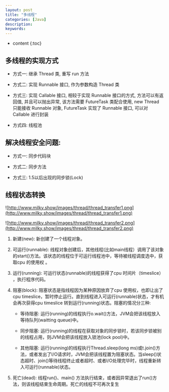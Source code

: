 ```yaml
---
layout: post
title: "多线程"
categories: [Java]
description:
keywords:
---
```


* content
{:toc}
## 多线程的实现方式

* 方式一: 继承 Thread 类, 重写 run 方法

* 方式二: 实现 Runnable 接口, 作为参数构造 Thread 类

* 方式三: 实现 Callable 接口, 相较于实现 Runnable 接口的方式, 方法可以有返回值, 并且可以抛出异常, 该方法需要 FutureTask 类配合使用, new Thread 只能接收 Runnable 对象, FutureTask 实现了 Runnable 接口, 可以对 Callable 进行封装

* 方式四: 线程池

## 解决线程安全问题:

* 方式一: 同步代码块

* 方式二: 同步方法

* 方式三: 1.5以后出现的同步锁(Lock)

## 线程状态转换

![http://www.milky.show/images/thread/thread_transfer1.png](http://www.milky.show/images/thread/thread_transfer1.png)

![http://www.milky.show/images/thread/thread_transfer2.png](http://www.milky.show/images/thread/thread_transfer2.png)

1. 新建(new): 新创建了一个线程对象。

2. 可运行(runnable): 线程对象创建后，其他线程(比如main线程）调用了该对象的start()方法。该状态的线程位于可运行线程池中，等待被线程调度选中，获取cpu 的使用权 。

3. 运行(running): 可运行状态(runnable)的线程获得了cpu 时间片（timeslice） ，执行程序代码。

4. 阻塞(block): 阻塞状态是指线程因为某种原因放弃了cpu 使用权，也即让出了cpu timeslice，暂时停止运行。直到线程进入可运行(runnable)状态，才有机会再次获得cpu timeslice 转到运行(running)状态。阻塞的情况分三种:  

    * 等待阻塞: 运行(running)的线程执行o.wait()方法，JVM会把该线程放入等待队列(waitting queue)中。

    * 同步阻塞: 运行(running)的线程在获取对象的同步锁时，若该同步锁被别的线程占用，则JVM会把该线程放入锁池(lock pool)中。

    * 其他阻塞: 运行(running)的线程执行Thread.sleep(long ms)或t.join()方法，或者发出了I/O请求时，JVM会把该线程置为阻塞状态。当sleep()状态超时、join()等待线程终止或者超时、或者I/O处理完毕时，线程重新转入可运行(runnable)状态。

5. 死亡(dead): 线程run()、main() 方法执行结束，或者因异常退出了run()方法，则该线程结束生命周期。死亡的线程不可再次复生
